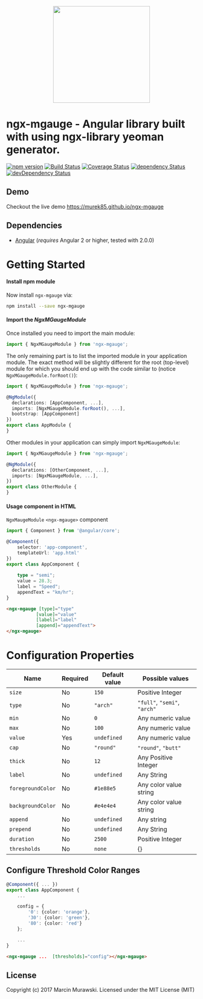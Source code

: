 <p align="center">
  <img height="256px" width="256px" style="text-align: center;" src="https://cdn.rawgit.com/murek85/ngx-mgauge/master/demo/src/assets/logo.svg">
</p>

# ngx-mgauge - Angular library built with using ngx-library yeoman generator.

[![npm version](https://badge.fury.io/js/ngx-mgauge.svg)](https://badge.fury.io/js/ngx-mgauge)
[![Build Status](https://travis-ci.org/murek85/ngx-mgauge.svg?branch=master)](https://travis-ci.org/murek85/ngx-mgauge)
[![Coverage Status](https://coveralls.io/repos/github/murek85/ngx-mgauge/badge.svg?branch=master)](https://coveralls.io/github/murek85/ngx-mgauge?branch=master)
[![dependency Status](https://david-dm.org/murek85/ngx-mgauge/status.svg)](https://david-dm.org/murek85/ngx-mgauge)
[![devDependency Status](https://david-dm.org/murek85/ngx-mgauge/dev-status.svg?branch=master)](https://david-dm.org/murek85/ngx-mgauge#info=devDependencies)

## Demo

Checkout the live demo https://murek85.github.io/ngx-mgauge

## Dependencies
* [Angular](https://angular.io) (*requires* Angular 2 or higher, tested with 2.0.0)

# Getting Started

#### Install npm module
Now install `ngx-mgauge` via:
```bash
npm install --save ngx-mgauge
```

#### Import the _NgxMGaugeModule_ 
Once installed you need to import the main module:
```ts
import { NgxMGaugeModule } from 'ngx-mgauge';
```
The only remaining part is to list the imported module in your application module. The exact method will be slightly
different for the root (top-level) module for which you should end up with the code similar to (notice ` NgxMGaugeModule.forRoot()`):
```ts
import { NgxMGaugeModule } from 'ngx-mgauge';

@NgModule({
  declarations: [AppComponent, ...],
  imports: [NgxMGaugeModule.forRoot(), ...],  
  bootstrap: [AppComponent]
})
export class AppModule {
}
```

Other modules in your application can simply import ` NgxMGaugeModule `:

```ts
import { NgxMGaugeModule } from 'ngx-mgauge';

@NgModule({
  declarations: [OtherComponent, ...],
  imports: [NgxMGaugeModule, ...], 
})
export class OtherModule {
}
```

#### Usage component in HTML
`NgxMaugeModule` `<ngx-mgauge>` component

```ts
import { Component } from '@angular/core';

@Component({
    selector: 'app-component',
    templateUrl: 'app.html'
})
export class AppComponent {
    
    type = "semi";
    value = 28.3;
    label = "Speed";
    appendText = "km/hr";
}
```

```html
<ngx-mgauge [type]="type" 
           [value]="value" 
           [label]="label"  
           [append]="appendText">
</ngx-mgauge>
```
# Configuration Properties

| Name      | Required  | Default value  | Possible values |
| ---       | ---       | ---               | ---            |
| `size`    | No       | `150` | Positive Integer           |
| `type`      | No        | `"arch"`     | `"full"`, `"semi"`, `"arch"`  |
| `min`  | No     | `0`  | Any numeric value  |
| `max` |  No       | `100`  | Any numeric value  |
| `value`          |  Yes       | `undefined`  | Any numeric value |
| `cap`       | No        | `"round"`    | `"round"`, `"butt"`           |
| `thick`        | No        | `12`        | Any Positive Integer |
| `label`       | No  | `undefined`                | Any String           |
| `foregroundColor`         | No       | `#1e88e5`             |  Any color value string       |
| `backgroundColor`    | No        |  `#e4e4e4`           |  Any color value string        |
| `append`   | No        | `undefined`        | Any string           |
| `prepend`      | No        | `undefined`            | Any String           |
| `duration`    | No       | `2500` | Positive Integer           |
| `thresholds` | No | `none` | {}

## Configure Threshold Color Ranges

```ts
@Component({ ... })
export class AppComponent {
    ...

    config = {
        '0': {color: 'orange'},
        '30': {color: 'green'},
        '80': {color: 'red'}
    };

    ...
}
```

```html
<ngx-mgauge ...  [thresholds]="config"></ngx-mgauge>
```

## License

Copyright (c) 2017 Marcin Murawski. Licensed under the MIT License (MIT)

